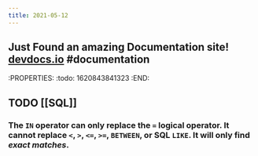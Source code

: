 ```yaml
---
title: 2021-05-12
---
```


## Just Found an amazing Documentation site! [devdocs.io](https://devdocs.io/) #documentation
:PROPERTIES:
:todo: 1620843841323
:END:
## TODO [[SQL]]
### The `IN` operator can only replace the `=` logical operator. It cannot replace `<`, `>`, `<=`, `>=`, `BETWEEN`, or SQL `LIKE`. It will only find _exact matches_.
